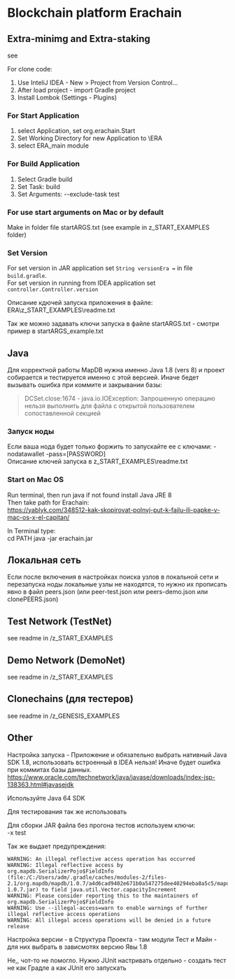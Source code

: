 # Blockchain platform Erachain

## Extra-minimg and Extra-staking
see 

For clone code:  
1. Use InteliJ IDEA - New > Project from Version Control...
1. After load project - import Gradle project
1. Install Lombok (Settings - Plugins)

### For Start Application
1. select Application, set org.erachain.Start
1. Set Working Directory for new Application to \ERA
1. select ERA_main module

### For Build Application
1. Select Gradle build
1. Set Task: build
1. Set Arguments: --exclude-task test

### For use start arguments on Mac or by default
Make in folder file startARGS.txt (see example in z_START_EXAMPLES folder) 

### Set Version
For set version in JAR application set `String versionEra =` in file `build.gradle`.   
For set version in running from IDEA application set `controller.Controller.version` 

Описание кдючей запуска приложения в файле:  
ERA\z_START_EXAMPLES\readme.txt

Так же можно задавать ключи запуска в файле startARGS.txt - смотри пример в startARGS_example.txt

## Java
Для корректной работы MapDB нужна именно Java 1.8 (vers 8) и проект собирается и тестируется именно с этой версией.
 Иначе бедет вызывать ошибка при коммите и закрывании базы:

> DCSet.close:1674 - java.io.IOException: Запрошенную операцию нельзя выполнить для файла с открытой пользователем сопоставленной секцией

### Запуск ноды
Если ваша нода будет только форжить то запускайте ее с ключами:
-nodatawallet -pass=[PASSWORD]  
Описание ключей запуска в z_START_EXAMPLES\readme.txt

### Start on Mac OS
Run terminal, then run java if not found install Java JRE 8  
Then take path for Erachain:  
https://yablyk.com/348512-kak-skopirovat-polnyj-put-k-fajlu-ili-papke-v-mac-os-x-el-capitan/

In Terminal type:  
 cd PATH
 java -jar erachain.jar

## Локальная сеть
Если после включения в настройках поиска узлов в локальной сети и перезапуска ноды локальные узлы не находятся,
 то нужно их прописать явно в файл peers.json (или peer-test.json или peers-demo.json или clonePEERS.json)

## Test Network (TestNet)
see readme in /z_START_EXAMPLES

## Demo Network (DemoNet)
see readme in /z_START_EXAMPLES

## Clonechains (для тестеров)
see readme in /z_GENESIS_EXAMPLES

## Other

Настройка запуска - Приложение и обязательно выбрать нативный Java SDK 1.8, использовать встроенный в IDEA нельзя! Иначе будет ошибка при коммитах базы данных.  
https://www.oracle.com/technetwork/java/javase/downloads/index-jsp-138363.html#javasejdk

Используйте Java 64 SDK

Для тестирования так же использовать  

Для сборки JAR файла без прогона тестов используем ключи:  
-x test

Так же выдает предупреждения:  
```
WARNING: An illegal reflective access operation has occurred
WARNING: Illegal reflective access by org.mapdb.SerializerPojo$FieldInfo (file:/C:/Users/adm/.gradle/caches/modules-2/files-2.1/org.mapdb/mapdb/1.0.7/a4d6cad9402e671b0a547275dee40294eba8a5c5/mapdb-1.0.7.jar) to field java.util.Vector.capacityIncrement
WARNING: Please consider reporting this to the maintainers of org.mapdb.SerializerPojo$FieldInfo
WARNING: Use --illegal-access=warn to enable warnings of further illegal reflective access operations
WARNING: All illegal access operations will be denied in a future release
```

Настройка версии - в Структура Проекта - там модули Тест и Майн - для них выбрать в зависмотях версию Явы 1.8

Не,, чот-то не помогло. Нужно JUnit настривать отдельно - создать тест не как Градле а как JUnit его запускать

